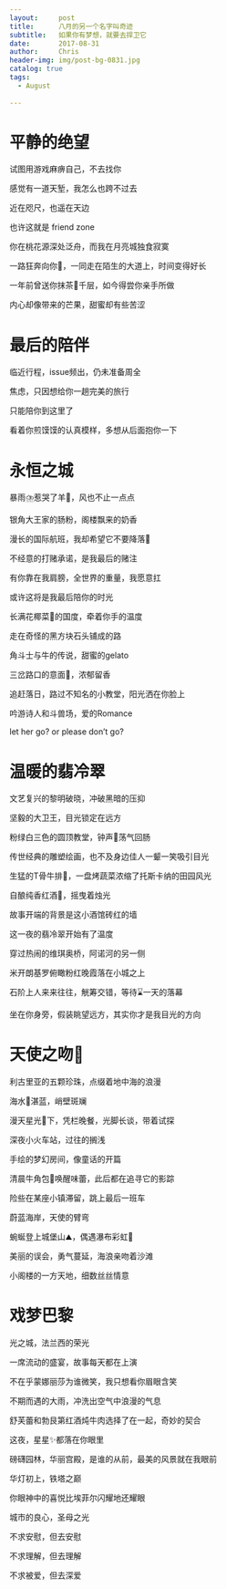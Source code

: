 ```yaml
---
layout:     post
title:      八月的另一个名字叫奇迹
subtitle:   如果你有梦想，就要去捍卫它
date:       2017-08-31
author:     Chris
header-img: img/post-bg-0831.jpg
catalog: true
tags:
  - August
  
---
```


# 平静的绝望

试图用游戏麻痹自己，不去找你

感觉有一道天堑，我怎么也跨不过去

近在咫尺，也遥在天边

也许这就是 friend zone 

你在桃花源深处泛舟，而我在月亮城独食寂寞

一路狂奔向你🏃，一同走在陌生的大道上，时间变得好长

一年前曾送你抹茶🍵千层，如今得尝你亲手所做

内心却像带来的芒果，甜蜜却有些苦涩

# 最后的陪伴

临近行程，issue频出，仍未准备周全

焦虑，只因想给你一趟完美的旅行

只能陪你到这里了

看着你煎馍馍的认真模样，多想从后面抱你一下

# 永恒之城

暴雨⛈️惹哭了羊🐑，风也不止一点点

银角大王家的肠粉，阁楼飘来的奶香

漫长的国际航班，我却希望它不要降落🛬️

不经意的打赌承诺，是我最后的赌注

有你靠在我肩膀，全世界的重量，我愿意扛

或许这将是我最后陪你的时光

长满花椰菜🥦的国度，牵着你手的温度

走在奇怪的黑方块石头铺成的路

角斗士与牛的传说，甜蜜的gelato

三岔路口的意面🍝，浓郁留香

追赶落日，路过不知名的小教堂，阳光洒在你脸上

吟游诗人和斗兽场，爱的Romance

let her go? or please don’t go?

# 温暖的翡冷翠

文艺复兴的黎明破晓，冲破黑暗的压抑

坚毅的大卫王，目光锁定在远方

粉绿白三色的圆顶教堂，钟声🔔荡气回肠

传世经典的雕塑绘画，也不及身边佳人一颦一笑吸引目光

生猛的T骨牛排🥩，一盘烤蔬菜浓缩了托斯卡纳的田园风光

自酿纯香红酒🍷，摇曳着烛光

故事开端的背景是这小酒馆砖红的墙

这一夜的翡冷翠开始有了温度

穿过热闹的维琪奥桥，阿诺河的另一侧

米开朗基罗俯瞰粉红晚霞落在小城之上

石阶上人来来往往，觥筹交错，等待⌛️一天的落幕

坐在你身旁，假装眺望远方，其实你才是我目光的方向

# 天使之吻👼

利古里亚的五颗珍珠，点缀着地中海的浪漫

海水🌊湛蓝，峭壁斑斓

漫天星光🌟下，凭栏晚餐，光脚长谈，带着试探

深夜小火车站，过往的搁浅

手绘的梦幻房间，像童话的开篇

清晨牛角包🥐唤醒味蕾，此后都在追寻它的影踪

险些在某座小镇滞留，跳上最后一班车

蔚蓝海岸，天使的臂弯

蜿蜒登上城堡山⛰️，偶遇瀑布彩虹🌈

美丽的误会，勇气蔓延，海浪亲吻着沙滩

小阁楼的一方天地，细数丝丝情意

# 戏梦巴黎

光之城，法兰西的荣光

一席流动的盛宴，故事每天都在上演

不在乎蒙娜丽莎为谁微笑，我只想看你眉眼含笑

不期而遇的大雨，冲洗出空气中浪漫的气息

舒芙蕾和勃艮第红酒炖牛肉选择了在一起，奇妙的契合

这夜，星星✨都落在你眼里

磅礴园林，华丽宫殿，是谁的从前，最美的风景就在我眼前

华灯初上，铁塔之巅

你眼神中的喜悦比埃菲尔闪耀地还耀眼

城市的良心，圣母之光

不求安慰，但去安慰

不求理解，但去理解

不求被爱，但去深爱
